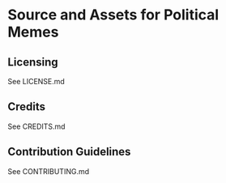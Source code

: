 # Source and Assets for Political Memes

## Licensing

See LICENSE.md

## Credits

See CREDITS.md

## Contribution Guidelines

See CONTRIBUTING.md
